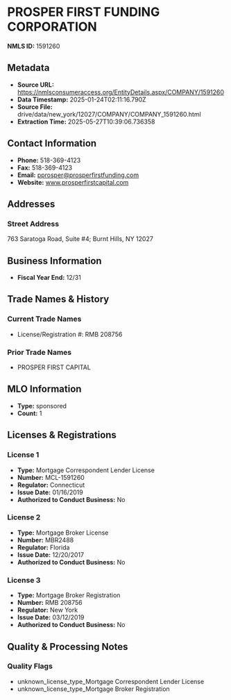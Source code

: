 # PROSPER FIRST FUNDING CORPORATION

**NMLS ID:** 1591260

## Metadata
- **Source URL:** https://nmlsconsumeraccess.org/EntityDetails.aspx/COMPANY/1591260
- **Data Timestamp:** 2025-01-24T02:11:16.790Z
- **Source File:** drive/data/new_york/12027/COMPANY/COMPANY_1591260.html
- **Extraction Time:** 2025-05-27T10:39:06.736358

## Contact Information
- **Phone:** 518-369-4123
- **Fax:** 518-369-4123
- **Email:** pprosper@prosperfirstfunding.com
- **Website:** www.prosperfirstcapital.com

## Addresses
### Street Address
763 Saratoga Road, Suite #4; Burnt Hills, NY 12027

## Business Information
- **Fiscal Year End:** 12/31

## Trade Names & History
### Current Trade Names
- License/Registration #: RMB 208756

### Prior Trade Names
- PROSPER FIRST CAPITAL

## MLO Information
- **Type:** sponsored
- **Count:** 1

## Licenses & Registrations

### License 1
- **Type:** Mortgage Correspondent Lender License
- **Number:** MCL-1591260
- **Regulator:** Connecticut
- **Issue Date:** 01/16/2019
- **Authorized to Conduct Business:** No

### License 2
- **Type:** Mortgage Broker License
- **Number:** MBR2488
- **Regulator:** Florida
- **Issue Date:** 12/20/2017
- **Authorized to Conduct Business:** No

### License 3
- **Type:** Mortgage Broker Registration
- **Number:** RMB 208756
- **Regulator:** New York
- **Issue Date:** 03/12/2019
- **Authorized to Conduct Business:** No

## Quality & Processing Notes
### Quality Flags
- unknown_license_type_Mortgage Correspondent Lender License
- unknown_license_type_Mortgage Broker Registration
